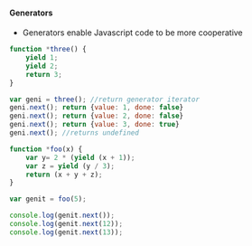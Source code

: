 #### Generators

- Generators enable Javascript code to be more cooperative

```javascript
function *three() {
	yield 1;
	yield 2;
	return 3;
}

var geni = three(); //return generator iterator
geni.next(); return {value: 1, done: false}
geni.next(); return {value: 2, done: false}
geni.next(); return {value: 3, done: true}
geni.next(); //returns undefined
```

```javascript
function *foo(x) {
	var y= 2 * (yield (x + 1));
	var z = yield (y / 3);
	return (x + y + z);
}

var genit = foo(5);

console.log(genit.next()); 
console.log(genit.next(12)); 
console.log(genit.next(13)); 
```